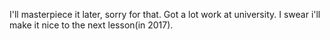 I'll masterpiece it later, sorry for that. Got a lot work at university. I swear i'll make it nice to the next lesson(in 2017).
